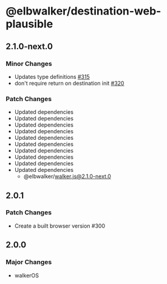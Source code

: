 # @elbwalker/destination-web-plausible

## 2.1.0-next.0

### Minor Changes

- Updates type definitions
  [#315](https://github.com/elbwalker/walkerOS/issues/315)
- don't require return on destination init
  [#320](https://github.com/elbwalker/walkerOS/issues/320)

### Patch Changes

- Updated dependencies
- Updated dependencies
- Updated dependencies
- Updated dependencies
- Updated dependencies
- Updated dependencies
- Updated dependencies
- Updated dependencies
- Updated dependencies
- Updated dependencies
  - @elbwalker/walker.js@2.1.0-next.0

## 2.0.1

### Patch Changes

- Create a built browser version #300

## 2.0.0

### Major Changes

- walkerOS
